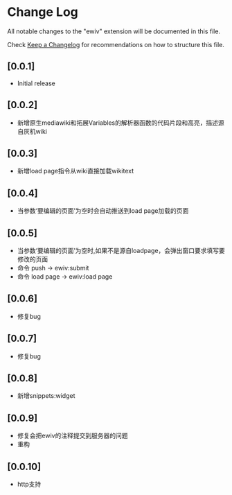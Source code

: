 # Change Log

All notable changes to the "ewiv" extension will be documented in this file.

Check [Keep a Changelog](http://keepachangelog.com/) for recommendations on how to structure this file.

## [0.0.1]

- Initial release

## [0.0.2]

- 新增原生mediawiki和拓展Variables的解析器函数的代码片段和高亮，描述源自灰机wiki

## [0.0.3]

- 新增load page指令从wiki直接加载wikitext

## [0.0.4]

- 当参数‘要编辑的页面’为空时会自动推送到load page加载的页面

## [0.0.5]

- 当参数‘要编辑的页面’为空时,如果不是源自loadpage，会弹出窗口要求填写要修改的页面
- 命令  push        ->  ewiv:submit
- 命令  load page   ->  ewiv:load page

## [0.0.6]

- 修复bug

## [0.0.7]

- 修复bug

## [0.0.8]

- 新增snippets:widget

## [0.0.9]

- 修复会把ewiv的注释提交到服务器的问题
- 重构

## [0.0.10]
- http支持